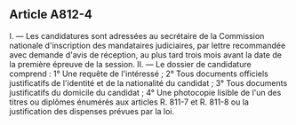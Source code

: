 Article A812-4
----
I. ― Les candidatures sont adressées au secrétaire de la Commission nationale
d'inscription des mandataires judiciaires, par lettre recommandée avec demande
d'avis de réception, au plus tard trois mois avant la date de la première
épreuve de la session. II. ― Le dossier de candidature comprend : 1° Une requête
de l'intéressé ; 2° Tous documents officiels justificatifs de l'identité et de
la nationalité du candidat ; 3° Tous documents justificatifs du domicile du
candidat ; 4° Une photocopie lisible de l'un des titres ou diplômes énumérés aux
articles R. 811-7 et R. 811-8 ou la justification des dispenses prévues par la
loi.
